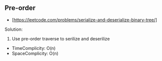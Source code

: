 ## Pre-order

- [https://leetcode.com/problems/serialize-and-deserialize-binary-tree/]

Solution:<br>
1. Use pre-order traverse to serilize and deserilize

- TimeComplicity: O(n)
- SpaceComplicity: O(n)
